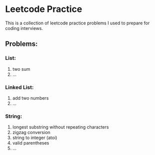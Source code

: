 # Leetcode Practice

This is a collection of leetcode practice problems I used to prepare
for coding interviews.

## Problems:

### List:
1. two sum
2. ...

### Linked List:
1. add two numbers
2. ...

### String:
1. longest substring without repeating characters
2. zigzag conversion
3. string to integer (atoi)
4. valid parentheses
5. ...